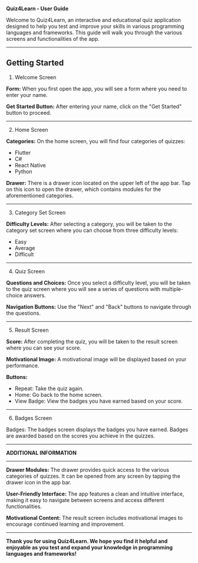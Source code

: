 **Quiz4Learn - User Guide**

Welcome to Quiz4Learn, an interactive and educational quiz application designed to help you test and improve your skills in various programming languages and frameworks. This guide will walk you through the various screens and functionalities of the app.

------------------------------------------------------------------------------------------------------------------------------------------------------------------------------ 
**Getting Started**
------------------------------------------------------------------------------------------------------------------------------------------------------------------------------ 
1. Welcome Screen

**Form:** When you first open the app, you will see a form where you need to enter your name.

**Get Started Button:** After entering your name, click on the "Get Started" button to proceed.

------------------------------------------------------------------------------------------------------------------------------------------------------------------------------ 
2. Home Screen

**Categories:** On the home screen, you will find four categories of quizzes:
  - Flutter
  - C#
  - React Native
  - Python
    
**Drawer:** There is a drawer icon located on the upper left of the app bar. Tap on this icon to open the drawer, which contains modules for the aforementioned categories.

------------------------------------------------------------------------------------------------------------------------------------------------------------------------------ 
3. Category Set Screen

**Difficulty Levels:** After selecting a category, you will be taken to the category set screen where you can choose from three difficulty levels:
  - Easy
  - Average
  - Difficult
------------------------------------------------------------------------------------------------------------------------------------------------------------------------------     
4. Quiz Screen

**Questions and Choices:** Once you select a difficulty level, you will be taken to the quiz screen where you will see a series of questions with multiple-choice answers.

**Navigation Buttons:** Use the "Next" and "Back" buttons to navigate through the questions.

------------------------------------------------------------------------------------------------------------------------------------------------------------------------------ 
5. Result Screen

**Score:** After completing the quiz, you will be taken to the result screen where you can see your score.

**Motivational Image:** A motivational image will be displayed based on your performance.

**Buttons:**
  - Repeat: Take the quiz again.
  - Home: Go back to the home screen.
  - View Badge: View the badges you have earned based on your score.

------------------------------------------------------------------------------------------------------------------------------------------------------------------------------    
6. Badges Screen
   
Badges: The badges screen displays the badges you have earned. Badges are awarded based on the scores you achieve in the quizzes.

------------------------------------------------------------------------------------------------------------------------------------------------------------------------------

**ADDITIONAL INFORMATION**

------------------------------------------------------------------------------------------------------------------------------------------------------------------------------
**Drawer Modules:** The drawer provides quick access to the various categories of quizzes. It can be opened from any screen by tapping the drawer icon in the app bar.

**User-Friendly Interface:** The app features a clean and intuitive interface, making it easy to navigate between screens and access different functionalities.

**Motivational Content:** The result screen includes motivational images to encourage continued learning and improvement.

------------------------------------------------------------------------------------------------------------------------------------------------------------------------------

**Thank you for using Quiz4Learn. We hope you find it helpful and enjoyable as you test and expand your knowledge in programming languages and frameworks!**
